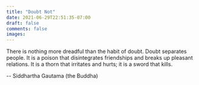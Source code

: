 ```yaml
---
title: "Doubt Not"
date: 2021-06-29T22:51:35-07:00
draft: false
comments: false
images:
---
```


There is nothing more dreadful than the habit of doubt. Doubt separates people. It is a poison that disintegrates friendships and breaks up pleasant relations. It is a thorn that irritates and hurts; it is a sword that kills.


-- Siddhartha Gautama (the Buddha)
